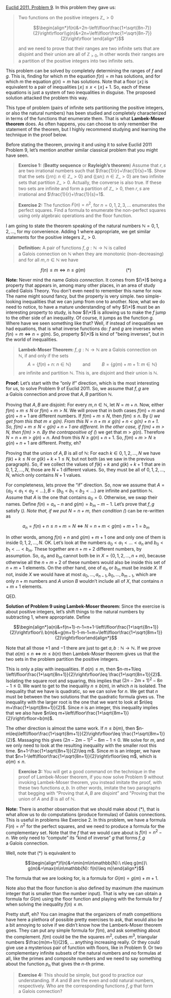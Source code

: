 [Euclid 2011, Problem 9](https://www.cemc.uwaterloo.ca/contests/past_contests.html). In this problem they gave us:

> Two functions on the positive integers $\mathbb{Z}\_{>0}$
>
>$$\begin{align*}f(n)&=2n-\left\lfloor\frac{1+\sqrt{8n-7}}{2}\right\rfloor\\g(n)&=2n+\left\lfloor\frac{1+\sqrt{8n-7}}{2}\right\rfloor \end{align*}$$
>
>and we need to prove that their ranges are two infinite sets that are disjoint and their union are all of $\mathbb{Z}_{>0}$, in other words their ranges are a partition of the positive integers into two infinite sets.

This problem can be solved by completely determining the ranges of $f$ and $g$. This is, finding for which $m$ the equation $f(n)=m$ has solutions, and for which $m$ the equation $g(n)=m$ has solutions. Note that a floor $\left\lfloor x\right\rfloor$ is equivalent to a pair of inequalities $\left\lfloor x\right\rfloor \leq x<\left\lfloor x\right\rfloor+1$. So, each of these equations is just a system of two inequalities in disguise. The proposed solution attacked the problem this way.

This type of problem (pairs of infinite sets partitioning the positive integers, or also the natural numbers) has been studied and completely characterized in terms of the functions that enumerate them. That is what **Lambek-Moser theorem** does. As often happens, you can choose to only remember the statement of the theorem, but I highly recommend studying and learning the technique in the proof below.

Before stating the theorem, proving it and using it to solve Euclid 2011 Problem 9, let’s mention another similar classical problem that you might have seen.

> **Exercise 1:** (**Beatty sequence** or **Rayleigh’s theorem**) Assume that $r,s$ are two irrational numbers such that $\frac{1}{r}+\frac{1}{s}=1$. Show that the sets $\left\lbrace\left\lfloor rn\right\rfloor:\ n\in\mathbb{Z}\_{>0}\right\rbrace$ and $\left\lbrace\left\lfloor sn\right\rfloor:\ n\in\mathbb{Z}\_{>0}\right\rbrace$ are two infinite sets that partition $\mathbb{Z}\_{>0}$. Actually, the converse is also true. If these two sets are infinite and form a partition of $\mathbb{Z}\_{>0}$, then $r,s$ are irrational and $\frac{1}{r}+\frac{1}{s}=1$.

> **Exercise 2:** The function $F(n)=n^2$, for $n=0,1,2,3,...$ enumerates the perfect squares. Find a formula to enumerate the non-perfect squares using only algebraic operations and the floor function.

I am going to state the theorem speaking of the natural numbers $\mathbb{N}={0,1,2,\ldots}$, for my convenience. Adding $1$ where appropriate, we get similar statements for the positive integers $\mathbb{Z}\_{>0}$.

> **Definition:** A pair of functions $f,g:\mathbb{N}\to\mathbb{N}$ is called a Galois connection on $\mathbb{N}$ when they are monotonic (non-decreasing) and for all $m,n\in\mathbb{N}$ we have

$$f(n)\leq m\iff n\leq g(m)\qquad\qquad\qquad\qquad(*)$$

**Note:** Never mind the name _Galois connection_. It comes from $(\*)$ being a property that appears in, among many other places, in an area of study called Galois Theory. You don’t even need to remember this name for now. The name might sound fancy, but the property is very simple. two simple-looking inequalities that we can jump from one to another. Now, what we do need to notice, to have a mature understanding of why $(\*)$ must be an interesting property to study, is how $(\*)$ is allowing us to make the $f$ jump to the other side of an inequality. Of course, it jumps as the function $g$. Where have we seen something like that? Well, if instead of inequalities we had equations, that is what inverse functions do: $f$ and $g$ are inverses when $f(n)=m\iff n=g(m)$. So, property $(\*)$ is kind of "being inverses”, but in the world of inequalities.

> **Lambek-Moser Theorem:** $f,g:\mathbb{N}\to\mathbb{N}$ are a Galois connection on $\mathbb{N}$, if and only if the sets $$A=\{f(n)+n:\ n\in\mathbb{N}\}\qquad\text{ and }\qquad B=\{g(m)+m+1:\ m\in\mathbb{N}\}$$ are infinite and partition $\mathbb{N}$. This is, are disjoint and their union is $\mathbb{N}$.

**Proof:** Let’s start with the “only if” direction, which is the most interesting for us, to solve Problem 9 of Euclid 2011. So, we assume that $f,g$ are a Galois connection and prove that $A,B$ partition $\mathbb{N}$.

Proving that $A,B$ are disjoint: For every $m,n\in\mathbb{N}$, let $N=m+n$. Now, either $f(m)+m\leq N$ or $f(m)+m>N$. We will prove that in both cases $f(m)+m$ and $g(n)+n+1$ are different numbers. If $f(m)+m\leq N$, then $f(m)\leq n$. By (*) we get from this that $m\leq g(n)$. From this $N=n+m\leq g(n)+n<g(n)+n+1$. So, $f(m)+m\leq N < g(n)+n+1$ are different. In the other case, if $f(m)+m>N$, then $f(m)>n$. By the contrapositive of (*) we get that $m>g(n)$. Therefore $N=n+m>g(n)+n$. And from this $N\geq g(n)+n+1$. So, $f(m)+m>N\geq g(n)+n+1$ are different. Pretty, eh?

Proving that the union of $A,B$ is all of $\mathbb{N}$: For each $k\in{0,1,2,...,N}$ we have $f(k)+k\leq N$ or $g(k)+k+1\leq N$, but not both (as we saw in the previous paragraph). So, if we collect the values of $f(k)+k$ and $g(k)+k+1$ that are in ${0,1,2,...,N}$, those are $N+1$ different values. So, they must be all of ${0,1,2,...,N}$, which only contains $N+1$ values.

For completeness, lets prove the “if” direction. So, now we assume that $A=\{a_0<a_1<a_2<...\}, B=\{b_0<b_1<b_2<...\}$ are infinite and partition $\mathbb{N}$. Assume that $A$ is the one that contains $a_0=0$. Otherwise, we swap their names. Define $f(n)=a_n-n$ and $g(m)=b_m-m-1$. Let’s prove that $f,g$ satisfy (*). Note that, if we put $N=n+m$, then condition (*) can be re-written as

$$a_n=f(n)+n\leq n+m=N\iff N=n+m< g(m)+m+1=b_m$$

In other words, among $f(n)+n$ and $g(m)+m+1$ one and only one of them is inside ${0,1,2,...,N}$. OK. Let’s look at the numbers $a_0<a_1<...<a_n$ and $b_0<b_1<...<b_m$. These together are $n+m+2$ different numbers, by assumption. So, $a_n$ and $b_m$ cannot both be in $X=\{0,1,2,...,n+m\}$, because otherwise all the $n+m+2$ of these numbers would also be inside this set of $n+m+1$ elements. On the other hand, one of $a_n$ or $b_m$ must be inside $X$. If not, inside $X$ we would have at most $a_0,...,a_{n-1},b_0,...,b_{m-1}$, which are only $n+m$ numbers and $A$ union $B$ wouldn’t include all of $X$, that contains $n+m+1$ elements.

QED.

**Solution of Problem 9 using Lambek-Moser theorem:** Since the exercise is about positive integers, let’s shift things to the natural numbers by subtracting $1$, where appropriate. Define

$$\begin{align*}a(n)&=f(n+1)-n-1=n+1-\left\lfloor\frac{1+\sqrt{8n+1}}{2}\right\rfloor\\ b(m)&=g(m+1)-1-m-1=m+\left\lfloor\frac{1+\sqrt{8m+1}}{2}\right\rfloor\end{align*}$$

Note that all those $+1$ and $-1$ there are just to get $a,b:\mathbb{N}\to\mathbb{N}$. If we prove that $a(m)\leq n\iff m\leq b(n)$ then Lambek-Moser theorem gives us that the two sets in the problem partition the positive integers.

This is only a play with inequalities. If $a(n)\leq m$, then $n-m+1\leq \left\lfloor\frac{1+\sqrt{8n+1}}{2}\right\rfloor\leq \frac{1+\sqrt{8n+1}}{2}$. Isolating the square root and squaring, this implies that $(2n-2m+1)^2-8n-1\leq0$. We want to get to the inequality $n\leq b(m)$, in which $n$ is isolated. The inequality that we have is quadratic, so we can solve for $n$. We get that $n$ must be between the two solutions that the quadratic formula gives us. The inequality with the larger root is the one that we want to look at $n\leq m+\frac{1+\sqrt{8m+1}}{2}$. Since $n$ is an integer, this inequality implies that we also have $n\leq m+\left\lfloor\frac{1+\sqrt{8m+1}}{2}\right\rfloor=b(m)$.

The other direction is almost the same work. If $n\leq b(m)$, then $n-m\leq\left\lfloor\frac{1+\sqrt{8m+1}}{2}\right\rfloor\leq \frac{1+\sqrt{8m+1}}{2}$. Massaging this gives $(2n-2m-1)^2-8m-1\leq 0$. We solve for $m$, and we only need to look at the resulting inequality with the smaller root this time. $n+1-\frac{1+\sqrt{8n+1}}{2}\leq m$. Since $m$ is an integer, we have that $n+1-\left\lfloor\frac{1+\sqrt{8n+1}}{2}\right\rfloor\leq m$, which is $a(m)\leq n$.

> **Exercise 3:** You will get a good command on the technique in the proof of Lambek-Moser theorem, if you now solve Problem 9 without invoking Lambek-Moser theorem, you instead imitate the proof, with these two functions $a,b$. In other words, imitate the two paragraphs that begging with “Proving that $A,B$ are disjoint” and "Proving that the union of $A$ and $B$ is all of $\mathbb{N}$.

**Note:** There is another observation that we should make about $(*)$, that is what allow us to do computations (produce formulas) of Galois connections. This is useful in problems like Exercise 2. In this problem, we have a formula $F(n)=n^2$ for the perfect squares, and we need to produce a formula for the complementary set. Note that the $f$ that we would care about is $f(n)=n^2-n$. We only need to “compute” its “kind of inverse” $g$ that forms $f,g$ a Galois connection.

Well, note that $(*)$ is equivalent to

$$\begin{align*}f(n)&=\min{m\in\mathbb{N}:\ n\leq g(m)}\ g(m)&=\max{n\in\mathbb{N}: f(n)\leq m}\end{align*}$$

The formula that we are looking for, is a formula for $G(m)=g(m)+m+1$.

Note also that the floor function is also defined by maximum (the maximum integer that is smaller than the number input). That is why we can obtain a formula for $G(m)$ using the floor function and playing with the formula for $f$ when solving the inequality $f(n)\leq m$.

Pretty stuff, eh? You can imagine that the organizers of math competitions have here a plethora of possible pretty exercises to ask, that would also be a bit annoying to solve if we didn’t know how the Lamberk-Moser theorem goes. They can put any simple formula for $f(m)$, and ask something about the complement. $f(m)$ could be the the squares $m^2$, cubes $m^3$, triangular numbers $\frac{m(m+1)}{2}$, ... anything increasing really. Or they could give use a mysterious pair of function with floors, like in Problem 9. Or two complementary infinite subsets of the natural numbers and no formulas at all, like the primes and composite numbers and we need to say something about the function $p_n$ that gives the $n$-th prime.

> **Exercise 4:** This should be simple, but good to practice our understanding. If $A$ and $B$ are the even and odd natural numbers, respectively. Who are the corresponding functions $f,g$ that form a Galois connection?
